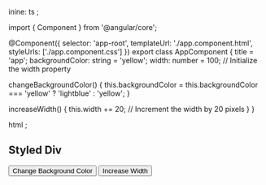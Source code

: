 inine:
ts ;

import { Component } from '@angular/core';

@Component({
  selector: 'app-root',
  templateUrl: './app.component.html',
  styleUrls: ['./app.component.css']
})
export class AppComponent {
  title = 'app';
  backgroundColor: string = 'yellow';
  width: number = 100; // Initialize the width property

  changeBackgroundColor() {
    this.backgroundColor =
      this.backgroundColor === 'yellow' ? 'lightblue' : 'yellow';
  }

  increaseWidth() {
    this.width += 20; // Increment the width by 20 pixels
  }
}


html ;

<div 
  [style.background-color]="backgroundColor"
  [style.width.px]="width"
  style="height: 100px;">
  <h2>Styled Div</h2>
  <button (click)="changeBackgroundColor()">Change Background Color</button>
  <button (click)="increaseWidth()">Increase Width</button>
</div>
